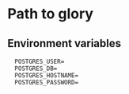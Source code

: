 # Path to glory

## Environment variables

```
  POSTGRES_USER=
  POSTGRES_DB=
  POSTGRES_HOSTNAME=
  POSTGRES_PASSWORD=
```
